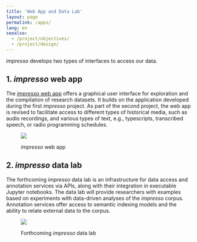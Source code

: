 ```yaml
---
title: 'Web App and Data Lab'
layout: page
permalink: /apps/
lang: en
seealso:
  - /project/objectives/
  - /project/design/
---
```


_impresso_ develops two types of interfaces to access our data.

## 1. _impresso_ web app

The [_impresso_ web app](https://impresso-project.ch/app/) offers a graphical user interface for exploration and the compilation of research datasets. It builds on the application developed during the first _impresso_ project. As part of the second project, the web app is revised to facilitate access to different types of historical media, such as audio recordings, and various types of text, e.g., typescripts, transcribed speech, or radio programming schedules.

<figure class='respect-margin'>
      <img class='cover' src='{{ '/assets/screenshots/web-app.png' | relative_url }}'>
      <figcaption class="wrapper">
          <p> <i>impresso</i> web app</p>
      </figcaption>
    </figure>

## 2. _impresso_ data lab

The forthcoming _impresso_ data lab is an infrastructure for data access and annotation services via APIs, along with their integration in executable Jupyter notebooks. The data lab will provide researchers with examples based on experiments with data-driven analyses of the _impresso_ corpus. Annotation services offer access to semantic indexing models and the ability to relate external data to the corpus.

<figure class='respect-margin'>
      <img class='cover' src='{{ '/assets/screenshots/datalab.png' | relative_url }}'>
      <figcaption class="wrapper">
          <p>Forthcoming <i>impresso</i> data lab</p>
      </figcaption>
    </figure>
